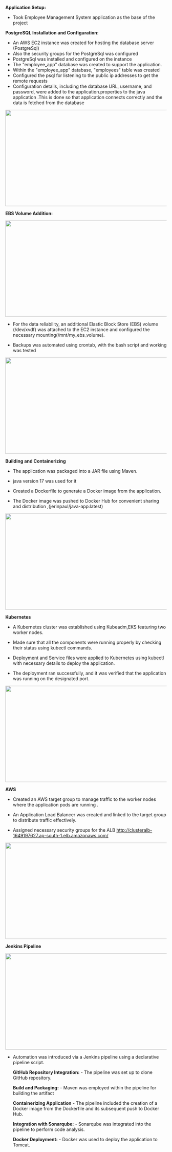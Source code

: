 




**Application Setup:**
- Took Employee Management System application as the base of the project

**PostgreSQL Installation and Configuration:**

- An AWS EC2 instance was created for hosting the database server (PostgreSql)
- Also the security groups for the PostgreSql was configured 
- PostgreSql was installed and configured on the instance
- The "employee_app" database was created to support the application.
- Within the "employee_app" database, "employees" table was created
- Configured the psql  for listening to the public ip addresses to get the remote requests
- Configuration details, including the database URL, username, and password, were added to the application.properties to the java application .This is done so that application connects correctly and the data is fetched from the database  
<img src="https://github.com/j-rin/java_sql/blob/main/new/Screenshot%20from%202023-09-13%2017-05-54.png" width="600" height="300">

**EBS Volume Addition:**


<img src="https://github.com/j-rin/java_sql/blob/main/new/Screenshot%20from%202023-09-13%2017-07-58.png" width="600" height="300">

- For the data reliability, an additional Elastic Block Store (EBS) volume (/dev/xvdf) was attached to the EC2 instance and configured the necessary mounting(/mnt/my_ebs_volume).
  
- Backups was automated  using crontab, with the bash script and working was tested

<img src="https://github.com/j-rin/java_sql/blob/main/new/Screenshot%20from%202023-09-13%2021-29-46.png" width="600" height="300">

**Building and Containerizing**

- The application was packaged into a JAR file using Maven.
  
- java version 17 was used for it

- Created a Dockerfile to generate a Docker image from the application.

- The Docker image was pushed to Docker Hub for convenient sharing and distribution ,(jerinpaul/java-app:latest)

<img src="https://github.com/j-rin/java_sql/blob/main/new/Screenshot%20from%202023-09-13%2021-36-12.png" width="600" height="300">

**Kubernetes**

- A Kubernetes cluster was established using Kubeadm,EKS featuring two worker nodes.

- Made sure that all the components were running properly by checking their status using kubectl commands.

- Deployment and Service files were applied to Kubernetes using kubectl with necessary details  to deploy the application.

- The deployment  ran successfully, and it was verified that the application was running on the designated port.
  
<img src="https://github.com/j-rin/java_sql/blob/main/new/WhatsApp%20Image%202023-09-13%20at%204.39.54%20PM.jpeg" width="600" height="300">

**AWS**

- Created an AWS target group to manage traffic to the worker nodes  where the application pods are running .

- An Application Load Balancer was created and linked to the target group to distribute traffic effectively.

- Assigned necessary security groups for the ALB
 http://clusteralb-1649197627.ap-south-1.elb.amazonaws.com/
<img src="https://github.com/j-rin/java_sql/blob/main/new/WhatsApp%20Image%202023-09-13%20at%204.39.53%20PM.jpeg" width="600" height="300">

**Jenkins Pipeline**
   
<img src="https://github.com/j-rin/java_sql/blob/main/new/Screenshot%20from%202023-09-13%2017-02-26.png" width="600" height="300">

- Automation was introduced via a Jenkins pipeline using a declarative pipeline script.

  **GitHub Repository Integration:**
      - The pipeline was set up to clone GitHub repository.

  **Build and Packaging:**
      - Maven was employed within the pipeline for building the artifact

   **Containerizing Application**
      - The pipeline included the creation of a Docker image from the Dockerfile and its subsequent push to Docker Hub.

   **Integration with Sonarqube:**
      - Sonarqube was integrated into the pipeline to perform code analysis.

   **Docker Deployment:**
      - Docker was used to deploy the application to Tomcat.
